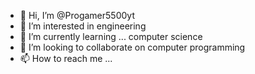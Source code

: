 - 👋 Hi, I’m @Progamer5500yt
- 👀 I’m interested in engineering 
- 🌱 I’m currently learning ... computer science 
- 💞️ I’m looking to collaborate on computer programming 
- 📫 How to reach me ...

<!---
Progamer5500yt/Progamer5500yt is a ✨ special ✨ repository because its `README.md` (this file) appears on your GitHub profile.
You can click the Preview link to take a look at your changes.
--->
